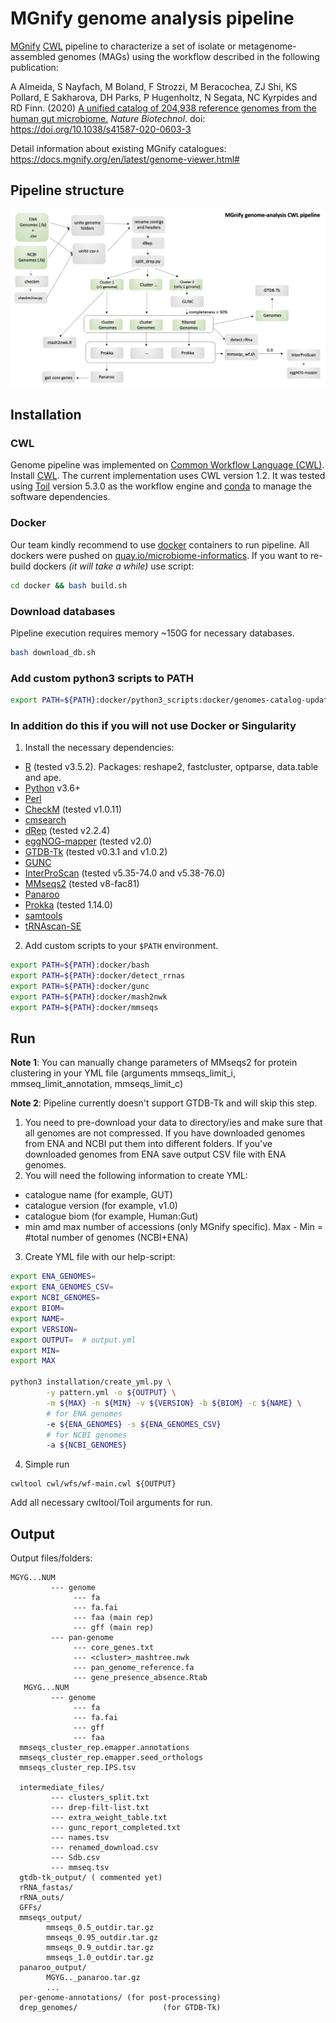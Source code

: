# MGnify genome analysis pipeline

[MGnify](https://www.ebi.ac.uk/metagenomics/) [CWL](https://www.commonwl.org/) pipeline to characterize a set of isolate or metagenome-assembled genomes (MAGs) using the workflow described in the following publication: 

A Almeida, S Nayfach, M Boland, F Strozzi, M Beracochea, ZJ Shi, KS Pollard, E Sakharova, DH Parks, P Hugenholtz, N Segata, NC Kyrpides and RD Finn. (2020) [A unified catalog of 204,938 reference genomes from the human gut microbiome.](https://www.nature.com/articles/s41587-020-0603-3) <i>Nature Biotechnol</i>. doi: https://doi.org/10.1038/s41587-020-0603-3

Detail information about existing MGnify catalogues: https://docs.mgnify.org/en/latest/genome-viewer.html#

## Pipeline structure

![Pipeline overview](pipeline_overview.png)

## Installation 

### CWL
Genome pipeline was implemented on [Common Workflow Language (CWL)](https://www.commonwl.org/). 
Install [CWL](https://github.com/common-workflow-language/cwltool).
The current implementation uses CWL version 1.2. It was tested using [Toil](https://toil.readthedocs.io/en/3.10.1/gettingStarted/install.html) version 5.3.0 as the workflow engine and [conda](https://docs.conda.io/en/latest/) to manage the software dependencies.

### Docker
Our team kindly recommend to use [docker](https://www.docker.com/) containers to run pipeline.
All dockers were pushed on [quay.io/microbiome-informatics](https://quay.io/organization/microbiome-informatics). If you want to re-build dockers *(it will take a while)* use script:
```bash
cd docker && bash build.sh
```
### Download databases
Pipeline execution requires memory ~150G for necessary databases.
```bash
bash download_db.sh
```

### Add custom python3 scripts to PATH
```bash
export PATH=${PATH}:docker/python3_scripts:docker/genomes-catalog-update/scripts
```

### In addition do this if you will not use Docker or Singularity

1. Install the necessary dependencies:
- [R](https://www.r-project.org/) (tested v3.5.2). Packages: reshape2, fastcluster, optparse, data.table and ape.
- [Python](https://www.python.org/) v3.6+
- [Perl](https://www.perl.org/get.html)
- [CheckM](https://github.com/Ecogenomics/CheckM) (tested v1.0.11)
- [cmsearch](https://manpages.ubuntu.com/manpages/xenial/man1/cmsearch.1.html)
- [dRep](https://drep.readthedocs.io/en/latest/) (tested v2.2.4)
- [eggNOG-mapper](https://github.com/eggnogdb/eggnog-mapper/wiki/eggNOG-mapper-v2) (tested v2.0)
- [GTDB-Tk](https://github.com/Ecogenomics/GTDBTk) (tested v0.3.1 and v1.0.2)
- [GUNC](https://github.com/grp-bork/gunc)
- [InterProScan](https://github.com/ebi-pf-team/interproscan/wiki) (tested v5.35-74.0 and v5.38-76.0)
- [MMseqs2](https://github.com/soedinglab/MMseqs2) (tested v8-fac81)
- [Panaroo](https://github.com/gtonkinhill/panaroo)
- [Prokka](https://github.com/tseemann/prokka) (tested 1.14.0)
- [samtools](https://github.com/samtools/samtools/releases/download)
- [tRNAscan-SE](http://lowelab.ucsc.edu/tRNAscan-SE/)

2. Add custom scripts to your `$PATH` environment. 
```bash
export PATH=${PATH}:docker/bash
export PATH=${PATH}:docker/detect_rrnas
export PATH=${PATH}:docker/gunc
export PATH=${PATH}:docker/mash2nwk
export PATH=${PATH}:docker/mmseqs
```


## Run

**Note 1**: You can manually change parameters of MMseqs2 for protein clustering in your YML file (arguments mmseqs_limit_i, mmseq_limit_annotation, mmseqs_limit_c)</b>

**Note 2**: Pipeline currently doesn't support GTDB-Tk and will skip this step. 

1. You need to pre-download your data to directory/ies and make sure that all genomes are not compressed. If you have downloaded genomes from ENA and NCBI put them into different folders. If you've downloaded genomes from ENA save output CSV file with ENA genomes.
2. You will need the following information to create YML:
 - catalogue name (for example, GUT)
 - catalogue version (for example, v1.0)
 - catalogue biom (for example, Human:Gut)
 - min amd max number of accessions (only MGnify specific). Max - Min = #total number of genomes (NCBI+ENA)
3. Create YML file with our help-script:
```bash
export ENA_GENOMES=
export ENA_GENOMES_CSV=
export NCBI_GENOMES=
export BIOM=
export NAME=
export VERSION=
export OUTPUT=  # output.yml
export MIN=
export MAX

python3 installation/create_yml.py \
        -y pattern.yml -o ${OUTPUT} \
        -m ${MAX} -n ${MIN} -v ${VERSION} -b ${BIOM} -c ${NAME} \
        # for ENA genomes
        -e ${ENA_GENOMES} -s ${ENA_GENOMES_CSV}
        # for NCBI genomes
        -a ${NCBI_GENOMES}
```
4. Simple run 
```
cwltool cwl/wfs/wf-main.cwl ${OUTPUT}
```
Add all necessary cwltool/Toil arguments for run.


## Output

Output files/folders:
```
MGYG...NUM
         --- genome
              --- fa
              --- fa.fai
              --- faa (main rep)
              --- gff (main rep)
         --- pan-genome
              --- core_genes.txt
              --- <cluster>_mashtree.nwk
              --- pan_genome_reference.fa
              --- gene_presence_absence.Rtab
   MGYG...NUM
         --- genome
              --- fa
              --- fa.fai
              --- gff
              --- faa
  mmseqs_cluster_rep.emapper.annotations 
  mmseqs_cluster_rep.emapper.seed_orthologs
  mmseqs_cluster_rep.IPS.tsv

  intermediate_files/
         --- clusters_split.txt
         --- drep-filt-list.txt
         --- extra_weight_table.txt
         --- gunc_report_completed.txt
         --- names.tsv
         --- renamed_download.csv
         --- Sdb.csv
         --- mmseq.tsv
  gtdb-tk_output/ ( commented yet)
  rRNA_fastas/
  rRNA_outs/
  GFFs/
  mmseqs_output/
        mmseqs_0.5_outdir.tar.gz
        mmseqs_0.95_outdir.tar.gz
        mmseqs_0.9_outdir.tar.gz
        mmseqs_1.0_outdir.tar.gz
  panaroo_output/
        MGYG.._panaroo.tar.gz
        ...
  per-genome-annotations/ (for post-processing)
  drep_genomes/                   (for GTDB-Tk)
```

